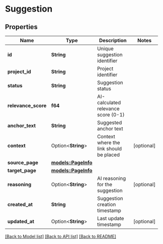 # Suggestion

## Properties

Name | Type | Description | Notes
------------ | ------------- | ------------- | -------------
**id** | **String** | Unique suggestion identifier | 
**project_id** | **String** | Project identifier | 
**status** | **String** | Suggestion status | 
**relevance_score** | **f64** | AI-calculated relevance score (0-1) | 
**anchor_text** | **String** | Suggested anchor text | 
**context** | Option<**String**> | Context where the link should be placed | [optional]
**source_page** | [**models::PageInfo**](PageInfo.md) |  | 
**target_page** | [**models::PageInfo**](PageInfo.md) |  | 
**reasoning** | Option<**String**> | AI reasoning for the suggestion | [optional]
**created_at** | **String** | Suggestion creation timestamp | 
**updated_at** | Option<**String**> | Last update timestamp | [optional]

[[Back to Model list]](../README.md#documentation-for-models) [[Back to API list]](../README.md#documentation-for-api-endpoints) [[Back to README]](../README.md)


